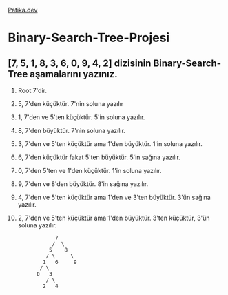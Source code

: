 [Patika.dev](https://www.patika.dev/tr)
# Binary-Search-Tree-Projesi
## [7, 5, 1, 8, 3, 6, 0, 9, 4, 2] dizisinin Binary-Search-Tree aşamalarını yazınız.

 1. Root 7'dir.
 2. 5, 7'den küçüktür. 7'nin soluna yazılır
 3. 1, 7'den ve 5'ten küçüktür. 5'in soluna yazılır.
 4. 8, 7'den büyüktür. 7'nin soluna yazılır.
 5. 3, 7'den ve 5'ten küçüktür ama 1'den büyüktür. 1'in soluna yazılır.
 6. 6, 7'den küçüktür fakat 5'ten büyüktür. 5'in sağına yazılır.
 7. 0, 7'den 5'ten ve 1'den küçüktür. 1'in soluna yazılır.
 8. 9, 7'den ve 8'den büyüktür. 8'in sağına yazılır.
 9. 4, 7'den ve 5'ten küçüktür ama 1'den ve 3'ten büyüktür. 3'ün sağına yazılır.
10. 2, 7'den ve 5'ten küçüktür ama 1'den büyüktür. 3'ten küçüktür, 3'ün soluna yazılır.


      
                    7
                   /  \
                  5    8
                 / \     \
                1   6     9
               / \         
              0   3         
                 / \  
                2   4
